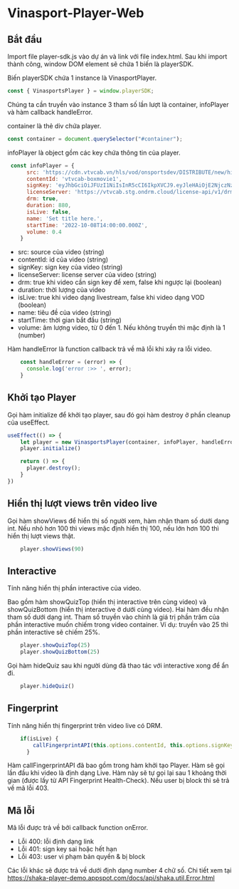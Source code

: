 # Vinasport-Player-Web

## Bắt đầu

Import file player-sdk.js vào dự án và link với file index.html. Sau khi import thành công, window DOM element sẽ chứa 1 biến là playerSDK.

Biến playerSDK chứa 1 instance là VinasportPlayer.

``` javascript
const { VinasportsPlayer } = window.playerSDK;
```

Chúng ta cần truyền vào instance 3 tham số lần lượt là container, infoPlayer và hàm callback handleError.

container là thẻ div chứa player.

``` javascript
const container = document.querySelector("#container");
```

infoPlayer là object gồm các key chứa thông tin của player.

``` javascript
 const infoPlayer = {
      src: 'https://cdn.vtvcab.vn/hls/vod/onsportsdev/DISTRIBUTE/new/highlights-davis-cup-2022-bang-d-my-vs-anh-kabPd76vYQ.mp4/index.m3u8',
      contentId: 'vtvcab-boxmovie1',
      signKey: 'eyJhbGciOiJFUzI1NiIsInR5cCI6IkpXVCJ9.eyJleHAiOjE2NjczNzQ0NzEsImlhdCI6MTY2NzI4ODA3MSwiYXBwX25hbWUiOiJPbnNwb3J0cyIsImFwcF91c2VyX2lkIjoiNjUxIiwibmFtZSI6IjAzOTk2Njc5ODgiLCJwaG9uZSI6IjAzOTk2Njc5ODgiLCJlbWFpbCI6InRodXllbm5ndXllbnF1YW5nQGdtYWlsLmNvbSIsImNvbnRlbnRfaWQiOiJ2dHZjYWItYm94bW92aWUxIn0.YFiMczsNa_CkxU3es7HrVXcPkFrf3aqVBcvgTwASEQMFhin32NBmSithvCjT99m4jiVCK1pijbSKaPPm-Jn_Gw',
      licenseServer: 'https://vtvcab.stg.ondrm.cloud/license-api/v1/drm/licenses/widevine',
      drm: true,
      duration: 880,
      isLive: false,
      name: 'Set title here.',
      startTime: '2022-10-08T14:00:00.000Z',
      volume: 0.4
    }
```
- src: source của video (string)
- contentId: id của video (string)
- signKey: sign key của video (string)
- licenseServer: license server của video (string)
- drm: true khi video cần sign key để xem, false khi ngược lại (boolean)
- duration: thời lượng của video
- isLive: true khi video dạng livestream, false khi video dạng VOD (boolean)
- name: tiêu đề của video (string)
- startTime: thời gian bắt đầu (string)
- volume: âm lượng video, từ 0 đến 1. Nếu không truyền thì mặc định là 1 (number)

Hàm handleError là function callback trả về mã lỗi khi xảy ra lỗi video.

```javascript
    const handleError = (error) => {
      console.log('error :>> ', error);
    }
```
## Khởi tạo Player

Gọi hàm initialize để khởi tạo player, sau đó gọi hàm destroy ở phần cleanup của useEffect.

``` javascript
useEffect(() => {
    let player = new VinasportsPlayer(container, infoPlayer, handleError)
    player.initialize() 

    return () => {
      player.destroy();
    }
})
```

## Hiển thị lượt views trên video live

Gọi hàm showViews để hiển thị số người xem, hàm nhận tham số dưới dạng int. Nếu nhỏ hơn 100 thì views mặc định hiển thị 100, nếu lớn hơn 100 thì hiển thị lượt views thật.

``` javascript
    player.showViews(90) 
```

## Interactive

Tính năng hiển thị phần interactive của video.

Bao gồm hàm showQuizTop (hiển thị interactive trên cùng video) và showQuizBottom (hiển thị interactive ở dưới cùng video). Hai hàm đều nhận tham số dưới dạng int. Tham số truyền vào chính là giá trị phần trăm của phần interactive muốn chiếm trong video container. Ví dụ: truyền vào 25 thì phần interactive sẽ chiếm 25%.

``` javascript
    player.showQuizTop(25) 
    player.showQuizBottom(25)
```

Gọi hàm hideQuiz sau khi người dùng đã thao tác với interactive xong để ẩn đi.

``` javascript
    player.hideQuiz()
```

## Fingerprint

Tính năng hiển thị fingerprint trên video live có DRM.

``` javascript
    if(isLive) {
        callFingerprintAPI(this.options.contentId, this.options.signKey, fingerprints, checkFingerprint, hideFingerprint, onError);
      }
```

Hàm callFingerprintAPI đã bao gồm trong hàm khởi tạo Player. Hàm sẽ gọi lần đầu khi video là định dạng Live. Hàm này sẽ tự gọi lại sau 1 khoảng thời gian (được lấy từ API Fingerprint Health-Check). Nếu user bị block thì sẽ trả về mã lỗi 403.

## Mã lỗi

Mã lỗi được trả về bởi callback function onError.

- Lỗi 400: lỗi định dạng link
- Lỗi 401: sign key sai hoặc hết hạn
- Lỗi 403: user vi phạm bản quyền & bị block

Các lỗi khác sẽ được trả về dưới định dạng number 4 chữ số. Chi tiết xem tại https://shaka-player-demo.appspot.com/docs/api/shaka.util.Error.html
